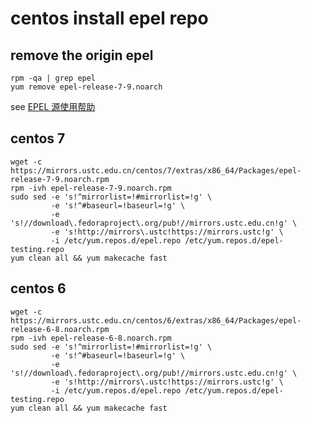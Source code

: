 # centos install epel repo

## remove the origin epel

``` shell
rpm -qa | grep epel
yum remove epel-release-7-9.noarch
```
see [EPEL 源使用帮助](https://mirrors.ustc.edu.cn/help/epel.html)
## centos 7

``` shell
wget -c https://mirrors.ustc.edu.cn/centos/7/extras/x86_64/Packages/epel-release-7-9.noarch.rpm
rpm -ivh epel-release-7-9.noarch.rpm
sudo sed -e 's!^mirrorlist=!#mirrorlist=!g' \
         -e 's!^#baseurl=!baseurl=!g' \
         -e 's!//download\.fedoraproject\.org/pub!//mirrors.ustc.edu.cn!g' \
         -e 's!http://mirrors\.ustc!https://mirrors.ustc!g' \
         -i /etc/yum.repos.d/epel.repo /etc/yum.repos.d/epel-testing.repo
yum clean all && yum makecache fast
```

## centos 6

``` shell
wget -c https://mirrors.ustc.edu.cn/centos/6/extras/x86_64/Packages/epel-release-6-8.noarch.rpm
rpm -ivh epel-release-6-8.noarch.rpm
sudo sed -e 's!^mirrorlist=!#mirrorlist=!g' \
         -e 's!^#baseurl=!baseurl=!g' \
         -e 's!//download\.fedoraproject\.org/pub!//mirrors.ustc.edu.cn!g' \
         -e 's!http://mirrors\.ustc!https://mirrors.ustc!g' \
         -i /etc/yum.repos.d/epel.repo /etc/yum.repos.d/epel-testing.repo
yum clean all && yum makecache fast
```
